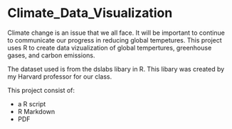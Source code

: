 # Climate_Data_Visualization

Climate change is an issue that we all face. It will be important to continue to communicate our progress in reducing global tempetures. This project uses R to create data vizualization of global tempertures, greenhouse gases, and carbon emissions.

The dataset used is from the dslabs libary in R. This libary was created by my Harvard professor for our class.

This project consist of:
* a R script
* R Markdown 
* PDF 
